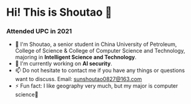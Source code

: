 # Hi! This is Shoutao 👋
### Attended UPC in 2021


- 🔭 I'm Shoutao, a senior student in China University of Petroleum, College of Science & College of Computer Science and Technology, majoring in **Intelligent Science and Technology**.
- 🌱 I'm currently working on **AI security**.
- 📫 Do not hesitate to contact me if you have any things or questions want to discuss. Email: <u>sunshoutao0827@163.com</u>
- ⚡ Fun fact: I like geography very much, but my major is computer science🥳

